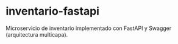 # inventario-fastapi
Microservicio de inventario implementado con FastAPI y Swagger (arquitectura multicapa).
